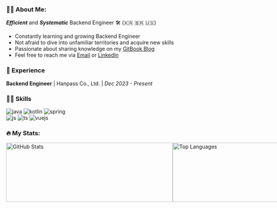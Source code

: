 ### 👨‍💻 About Me:
***Efficient*** and ***Systematic*** Backend Engineer 🛠 (🇰🇷 🇧🇷 🇺🇸)

- Constantly learning and growing Backend Engineer
- Not afraid to dive into unfamiliar territories and acquire new skills
- Passionate about sharing knowledge on my [GitBook Blog](https://bzhs1992.gitbook.io/hyunsoo-dev)
- Feel free to reach me via [Email](mailto:bzhs1992@icloud.com) or [LinkedIn](https://www.linkedin.com/in/hyunsoo-jo-605554186/)
### 👣 Experience
**Backend Engineer** | Hanpass Co., Ltd. | *Dec 2023 - Present*

### 🤹‍♂️ Skills 
![java](https://img.shields.io/badge/Java-007396?style=flat&logo=java&logoColor=white) ![kotlin](https://img.shields.io/badge/Kotlin-0095D5?style=flat&logo=kotlin&logoColor=white) ![spring](https://img.shields.io/badge/Spring-6DB33F?style=flat&logo=Spring&logoColor=white) <br>![js](https://img.shields.io/badge/JS-F7DF1E?style=flat&logo=javascript&logoColor=black) ![ts](https://img.shields.io/badge/TS-3178C6?style=flat&logo=typescript&logoColor=white) ![vuejs](https://img.shields.io/badge/Vue.js-4FC08D?style=flat&logo=vue.js&logoColor=white)

### 🔥 My Stats:
<div style="display: flex; align-items: flex-start;">
  <span style = "height : 160px">
    <img src="https://github-readme-stats.vercel.app/api?username=HyunsooZo" alt="GitHub Stats" style="width: 450px; object-fit: contain; height: 160px" />
  </span>  
  <span style = "height : 160px">
    <img src="https://github-readme-stats.vercel.app/api/top-langs/?username=HyunsooZo&layout=compact&hide=html" alt="Top Languages" style="width: 390px; object-fit: contain; height: 160px" />
  </span>
</div>
